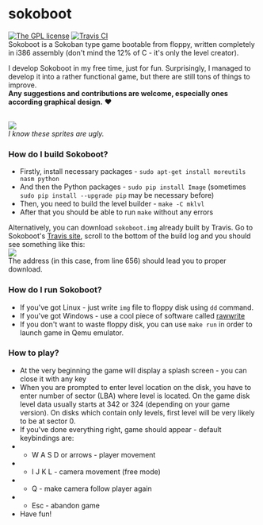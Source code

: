 # sokoboot
[![The GPL license](https://img.shields.io/badge/license-GPL-blue.svg?style=flat-square)](http://opensource.org/licenses/GPL-3.0)
[![Travis CI](https://img.shields.io/travis/Jacajack/sokoboot/master.svg?style=flat-square)](https://travis-ci.org/Jacajack/sokoboot)
<br>Sokoboot is a Sokoban type game bootable from floppy, written completely in i386 assembly (don't mind the 12% of C - it's only the level creator).

I develop Sokoboot in my free time, just for fun. Surprisingly, I managed to develop it into a rather functional game, but there are still tons of things to improve.<br>
**Any suggestions and contributions are welcome, especially ones according graphical design.** :heart:

<br><img src=https://media.giphy.com/media/xT9NvmM7gWhPvxVcpq/giphy.gif></img><br>
*I know these sprites are ugly.*


### How do I build Sokoboot?
 - Firstly, install necessary packages - `sudo apt-get install moreutils nasm python`
 - And then the Python packages - `sudo pip install Image` (sometimes `sudo pip install --upgrade pip` may be necessary before)
 - Then, you need to build the level builder - `make -C mklvl`
 - After that you should be able to run `make` without any errors

Alternatively, you can download `sokoboot.img` already built by Travis. Go to Sokoboot's [Travis site](https://travis-ci.org/Jacajack/sokoboot), scroll to the bottom of the build log and you should see something like this:
<br><img src=http://i.imgur.com/RwOB1UT.png></img><br>
The address (in this case, from line 656) should lead you to proper download.

### How do I run Sokoboot?
 - If you've got Linux - just write `img` file to floppy disk using `dd` command.
 - If you've got Windows - use a cool piece of software called [rawwrite](http://www.chrysocome.net/rawwrite) 
 - If you don't want to waste floppy disk, you can use `make run` in order to launch game in Qemu emulator.
 

### How to play?
 - At the very beginning the game will display a splash screen - you can close it with any key
 - When you are prompted to enter level location on the disk, you have to enter number of sector (LBA) where level is located. On the game disk level data usually starts at 342 or 324 (depending on your game version). On disks which contain only levels, first level will be very likely to be at sector 0.
 - If you've done everything right, game should appear - default keybindings are:
 - - <kb>W</kb> <kb>A</kb> <kb>S</kb> <kb>D</kb> or arrows - player movement
 - - <kb>I</kb> <kb>J</kb> <kb>K</kb> <kb>L</kb> - camera movement (free mode)
 - - <kb>Q</kb> - make camera follow player again
 - - <kb>Esc</kb> - abandon game
 - Have fun!

